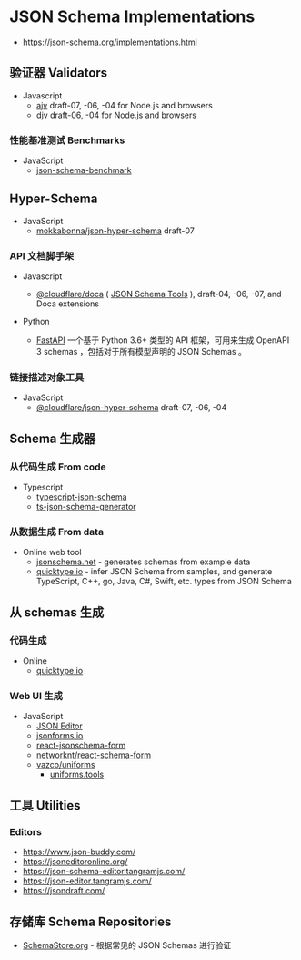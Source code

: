 # JSON Schema Implementations

- <https://json-schema.org/implementations.html>

## 验证器 Validators

- Javascript
  - [ajv](https://github.com/epoberezkin/ajv) draft-07, -06, -04 for Node.js and browsers
  - [djv](https://github.com/korzio/djv) draft-06, -04 for Node.js and browsers

### 性能基准测试 Benchmarks

- JavaScript
  - [json-schema-benchmark](https://github.com/ebdrup/json-schema-benchmark)

## Hyper-Schema

- JavaScript
  - [mokkabonna/json-hyper-schema](https://github.com/mokkabonna/json-hyper-schema) draft-07

### API 文档脚手架

- Javascript

  - [@cloudflare/doca](https://github.com/cloudflare/json-schema-tools/tree/master/workspaces/doca) ( [JSON Schema Tools](https://github.com/cloudflare/json-schema-tools) ), draft-04, -06, -07, and Doca extensions

- Python
  - [FastAPI](https://github.com/tiangolo/fastapi) 一个基于 Python 3.6+ 类型的 API 框架，可用来生成 OpenAPI 3 schemas ，包括对于所有模型声明的 JSON Schemas 。

### 链接描述对象工具

- JavaScript
  - [@cloudflare/json-hyper-schema](https://github.com/cloudflare/json-schema-tools/tree/master/workspaces/json-hyper-schema) draft-07, -06, -04

## Schema 生成器

### 从代码生成 From code

- Typescript
  - [typescript-json-schema](https://github.com/YousefED/typescript-json-schema)
  - [ts-json-schema-generator](https://github.com/vega/ts-json-schema-generator)

### 从数据生成 From data

- Online web tool
  - [jsonschema.net](https://www.jsonschema.net/) - generates schemas from example data
  - [quicktype.io](https://app.quicktype.io/#l=schema) - infer JSON Schema from samples, and generate TypeScript, C++, go, Java, C#, Swift, etc. types from JSON Schema

## 从 schemas 生成

### 代码生成

- Online
  - [quicktype.io](https://app.quicktype.io/#l=schema)

### Web UI 生成

- JavaScript
  - [JSON Editor](https://github.com/json-editor/json-editor)
  - [jsonforms.io](https://github.com/eclipsesource/jsonforms)
  - [react-jsonschema-form](https://github.com/rjsf-team/react-jsonschema-form)
  - [networknt/react-schema-form](https://github.com/networknt/react-schema-form)
  - [vazco/uniforms](https://github.com/vazco/uniforms)
    - [uniforms.tools](https://uniforms.tools/)

## 工具 Utilities

### Editors

- <https://www.json-buddy.com/>
- <https://jsoneditoronline.org/>
- <https://json-schema-editor.tangramjs.com/>
- <https://json-editor.tangramjs.com/>
- <https://jsondraft.com/>

## 存储库 Schema Repositories

- [SchemaStore.org](http://schemastore.org/json/) - 根据常见的 JSON Schemas 进行验证
